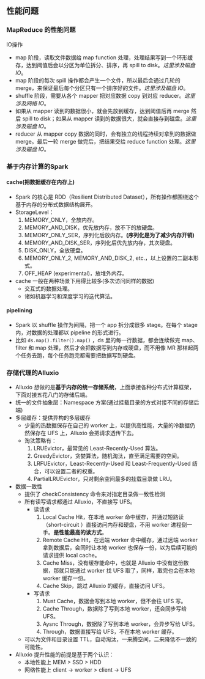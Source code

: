 ## 性能问题

### MapReduce 的性能问题
IO操作
- map 阶段，读取文件数据给 map function 处理，处理结果写到一个环形缓存，达到阈值后会以分区为单位拆分、排序，再 spill to disk。_这里涉及磁盘 IO_。
- map 阶段的每次 spill 操作都会产生一个文件，所以最后会通过几轮的 merge，来保证最后每个分区只有一个排序好的文件。_这里涉及磁盘 IO_。
- shuffle 阶段，需要从各个 mapper 把对应数据 copy 到对应 reducer。_这里涉及网络 IO_。
- 如果从 mapper 读到的数据很小，就会先放到缓存，达到阈值后再 merge 然后 spill to disk；如果从 mapper 读到的数据很大，就会直接存到磁盘。_这里涉及磁盘 IO_。
- reducer 从 mapper copy 数据的同时，会有独立的线程持续对拿到的数据做 merge。最后一轮 merge 做完后，把结果交给 reduce function 处理。_这里涉及磁盘 IO_。

### 基于内存计算的Spark
#### cache(把数据缓存在内存上)
- Spark 的核心是 RDD（Resilient Distributed Dataset），所有操作都围绕这个基于内存的分布式数据结构展开。
- StorageLevel：
  1. MEMORY_ONLY，全放内存。
  2. MEMORY_AND_DISK，优先放内存，放不下的放硬盘。
  3. MEMORY_ONLY_SER，序列化后放内存。**(序列化是为了减少内存开销)**
  4. MEMORY_AND_DISK_SER，序列化后优先放内存，其次硬盘。
  5. DISK_ONLY，全放硬盘。
  6. MEMORY_ONLY_2, MEMORY_AND_DISK_2, etc.，以上设置的二副本形式。
  7. OFF_HEAP (experimental)，放堆外内存。
- cache 一般在两种场景下用得比较多(多次访问同样的数据)
  - 交互式的数据处理。
  - 诸如机器学习和深度学习的迭代算法。
  
#### pipelining
- Spark 以 shuffle 操作为间隔，把一个 app 拆分成很多 stage。在每个 stage 内，对数据的处理都以 pipeline 的形式进行。
- 比如 `ds.map().filter().map()` ，ds 里的每一行数据，都会连续做完 map、filter 和 map 处理，然后才会把数据写到内存或硬盘，而不用像 MR 那样起两个任务去跑，每个任务跑完都需要把数据写到硬盘。

### 存储代理的Alluxio
- Alluxio 想做的是**基于内存的统一存储系统**，上面承接各种分布式计算框架，下面对接五花八门的存储后端。
- 统一的文件抽象层：Namespace 方案(通过挂载目录的方式对接不同的存储后端)
- 多层缓存：提供异构的多层缓存
  - 少量的热数据保存在自己的 worker 上，以提供高性能，大量的冷数据仍然保存在 UFS 上，Alluxio 会把请求透传下去。
  - 淘汰策略有：
    1. LRUEvictor，最常见的 Least-Recently-Used 算法。
    2. GreedyEvictor，贪婪算法，随机淘汰，直至满足需要的空间。
    3. LRFUEvictor，Least-Recently-Used 和 Least-Frequently-Used 结合，可以设置二者的权重。
    4. PartialLRUEvictor，只对剩余空间最多的挂载目录做 LRU。
- 数据一致性
  - 提供了 checkConsistency 命令来对指定目录做一致性检测
  - 所有读写请求都通过 Alluxio，不直接写 UFS。
    - 读请求
        1. Local Cache Hit，在本地 worker 命中缓存，并通过短路读（short-circuit ）直接访问内存和硬盘，不用 worker 进程倒一手。**是性能最高的读方式**。
        2. Remote Cache Hit，在远端 worker 命中缓存，通过远端 worker 拿到数据后，会同时让本地 worker 也保存一份，以为后续可能的请求提供 local cache。
        3. Cache Miss，没有缓存能命中，也就是 Alluxio 中没有这份数据，那就只能通过 worker 找 UFS 取了，同样，取完也会在本地 worker 缓存一份。
        4. Cache Skip，跳过 Alluxio 的缓存，直接访问 UFS。
    - 写请求
        1. Must Cache，数据会写到本地 worker，但不会往 UFS 写。
        2. Cache Through，数据除了写到本地 worker，还会同步写给 UFS。
        3. Aysnc Through，数据除了写到本地 worker，会异步写给 UFS。
        4. Through，数据直接写给 UFS，不在本地 worker 缓存。
  - 可以为文件和目录设置 TTL，自动淘汰，一来腾空间，二来降低不一致的可能性。
- Alluxio 提升性能的前提是基于两个认识：
    - 本地性能上 MEM > SSD > HDD
    - 网络性能上 client -> worker > client -> UFS    
  
